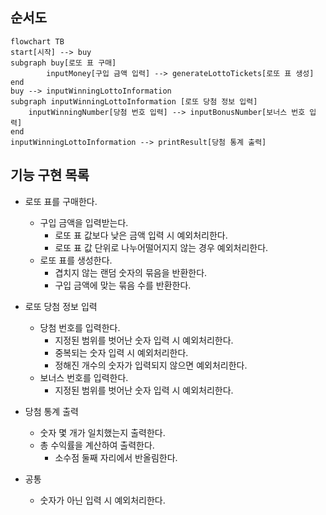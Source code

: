 ## 순서도

```mermaid
flowchart TB
start[시작] --> buy
subgraph buy[로또 표 구매]
        inputMoney[구입 금액 입력] --> generateLottoTickets[로또 표 생성]
end
buy --> inputWinningLottoInformation
subgraph inputWinningLottoInformation [로또 당첨 정보 입력]
    inputWinningNumber[당첨 번호 입력] --> inputBonusNumber[보너스 번호 입력]
end
inputWinningLottoInformation --> printResult[당첨 통계 출력]
```

## 기능 구현 목록

- 로또 표를 구매한다.
  - 구입 금액을 입력받는다.
    - 로또 표 값보다 낮은 금액 입력 시 예외처리한다. 
    - 로또 표 값 단위로 나누어떨어지지 않는 경우 예외처리한다.
  - 로또 표를 생성한다.
    - 겹치지 않는 랜덤 숫자의 묶음을 반환한다.
    - 구입 금액에 맞는 묶음 수를 반환한다.

- 로또 당첨 정보 입력
  - 당첨 번호를 입력한다.
    - 지정된 범위를 벗어난 숫자 입력 시 예외처리한다. 
    - 중복되는 숫자 입력 시 예외처리한다.
    - 정해진 개수의 숫자가 입력되지 않으면 예외처리한다.
  - 보너스 번호를 입력한다.
    - 지정된 범위를 벗어난 숫자 입력 시 예외처리한다.

- 당첨 통계 출력
  - 숫자 몇 개가 일치했는지 출력한다.
  - 총 수익률을 계산하여 출력한다.
    - 소수점 둘째 자리에서 반올림한다.
  
- 공통
  - 숫자가 아닌 입력 시 예외처리한다.
